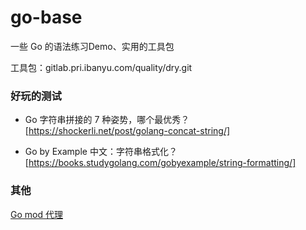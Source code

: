 # go-base
一些 Go  的语法练习Demo、实用的工具包

工具包：gitlab.pri.ibanyu.com/quality/dry.git 




### 好玩的测试
- Go 字符串拼接的 7 种姿势，哪个最优秀？[https://shockerli.net/post/golang-concat-string/]

- Go by Example 中文：字符串格式化？
[https://books.studygolang.com/gobyexample/string-formatting/]
  

### 其他
[Go mod 代理](https://goproxy.io/zh/)